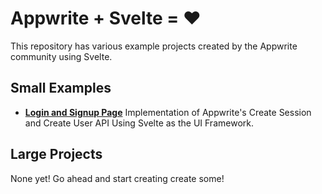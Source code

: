# Appwrite + Svelte = ❤️
This repository has various example projects created by the Appwrite community using Svelte.

## Small Examples
- [**Login and Signup Page**](/example-auth/) Implementation of Appwrite's Create Session and Create User API Using Svelte as the UI Framework.


## Large Projects
None yet! Go ahead and start creating create some!
